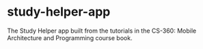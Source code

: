 # study-helper-app

The Study Helper app built from the tutorials in the CS-360: Mobile Architecture and Programming course book.
